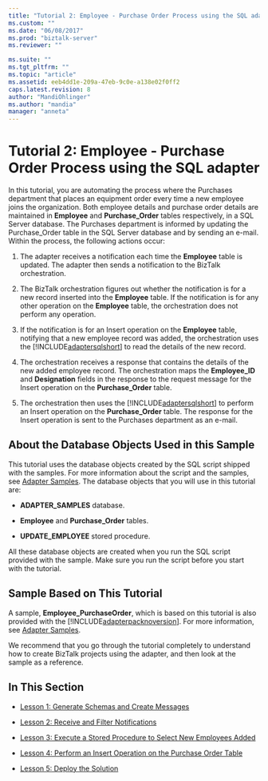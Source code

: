 ```yaml
---
title: "Tutorial 2: Employee - Purchase Order Process using the SQL adapter | Microsoft Docs"
ms.custom: ""
ms.date: "06/08/2017"
ms.prod: "biztalk-server"
ms.reviewer: ""

ms.suite: ""
ms.tgt_pltfrm: ""
ms.topic: "article"
ms.assetid: eeb4dd1e-209a-47eb-9c0e-a138e02f0ff2
caps.latest.revision: 8
author: "MandiOhlinger"
ms.author: "mandia"
manager: "anneta"
---
```

# Tutorial 2: Employee - Purchase Order Process using the SQL adapter
In this tutorial, you are automating the process where the Purchases department that places an equipment order every time a new employee joins the organization. Both employee details and purchase order details are maintained in **Employee** and **Purchase_Order** tables respectively, in a SQL Server database. The Purchases department is informed by updating the Purchase_Order table in the SQL Server database and by sending an e-mail. Within the process, the following actions occur:  
  
1.  The adapter receives a notification each time the **Employee** table is updated. The adapter then sends a notification to the BizTalk orchestration.  
  
2.  The BizTalk orchestration figures out whether the notification is for a new record inserted into the **Employee** table. If the notification is for any other operation on the **Employee** table, the orchestration does not perform any operation.  
  
3.  If the notification is for an Insert operation on the **Employee** table, notifying that a new employee record was added, the orchestration uses the [!INCLUDE[adaptersqlshort](../../includes/adaptersqlshort-md.md)] to read the details of the new record.  
  
4.  The orchestration receives a response that contains the details of the new added employee record. The orchestration maps the **Employee_ID** and **Designation** fields in the response to the request message for the Insert operation on the **Purchase_Order** table.  
  
5.  The orchestration then uses the [!INCLUDE[adaptersqlshort](../../includes/adaptersqlshort-md.md)] to perform an Insert operation on the **Purchase_Order** table. The response for the Insert operation is sent to the Purchases department as an e-mail.  
  
## About the Database Objects Used in this Sample  
 This tutorial uses the database objects created by the SQL script shipped with the samples. For more information about the script and the samples, see [Adapter Samples](../../adapters-and-accelerators/accelerator-rosettanet/adapter-samples.md). The database objects that you will use in this tutorial are:  
  
-   **ADAPTER_SAMPLES** database.  
  
-   **Employee** and **Purchase_Order** tables.  
  
-   **UPDATE_EMPLOYEE** stored procedure.  
  
 All these database objects are created when you run the SQL script provided with the sample. Make sure you run the script before you start with the tutorial.  
  
## Sample Based on This Tutorial  
 A sample, **Employee_PurchaseOrder**, which is based on this tutorial is also provided with the [!INCLUDE[adapterpacknoversion](../../includes/adapterpacknoversion-md.md)]. For more information, see [Adapter Samples](../../adapters-and-accelerators/accelerator-rosettanet/adapter-samples.md).  
  
 We recommend that you go through the tutorial completely to understand how to create BizTalk projects using the adapter, and then look at the sample as a reference.  
  
## In This Section  
  
-   [Lesson 1: Generate Schemas and Create Messages](../../adapters-and-accelerators/adapter-sql/lesson-1-generate-schemas-and-create-messages.md)  
  
-   [Lesson 2: Receive and Filter Notifications](../../adapters-and-accelerators/adapter-sql/lesson-2-receive-and-filter-notifications.md)  
  
-   [Lesson 3: Execute a Stored Procedure to Select New Employees Added](../../adapters-and-accelerators/adapter-sql/lesson-3-execute-a-stored-procedure-to-select-new-employees-added.md)  
  
-   [Lesson 4: Perform an Insert Operation on the Purchase Order Table](../../adapters-and-accelerators/adapter-sql/lesson-4-perform-an-insert-operation-on-the-purchase-order-table.md)  
  
-   [Lesson 5: Deploy the Solution](../../adapters-and-accelerators/adapter-sql/lesson-5-deploy-the-solution.md)